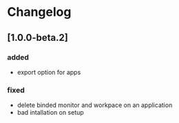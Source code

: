 # Changelog

## [1.0.0-beta.2]
### added
- export option for apps
### fixed
- delete binded monitor and workpace on an application
- bad intallation on setup